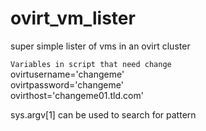 # ovirt_vm_lister
super simple lister of vms in an ovirt cluster

`Variables in script that need change`  
ovirtusername='changeme'  
ovirtpassword='changeme'  
ovirthost='changeme01.tld.com'  


sys.argv[1] can be used to search for pattern
